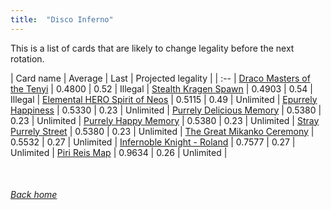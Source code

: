 ```yaml
---
title:  "Disco Inferno"
---
```


This is a list of cards that are likely to change legality before the next rotation.

| Card name | Average | Last | Projected legality |
| :-- |
[Draco Masters of the Tenyi](https://db.ygoprodeck.com/card/?search=Draco%20Masters%20of%20the%20Tenyi) | 0.4800 | 0.52 | Illegal |
[Stealth Kragen Spawn](https://db.ygoprodeck.com/card/?search=Stealth%20Kragen%20Spawn) | 0.4903 | 0.54 | Illegal |
[Elemental HERO Spirit of Neos](https://db.ygoprodeck.com/card/?search=Elemental%20HERO%20Spirit%20of%20Neos) | 0.5115 | 0.49 | Unlimited |
[Epurrely Happiness](https://db.ygoprodeck.com/card/?search=Epurrely%20Happiness) | 0.5330 | 0.23 | Unlimited |
[Purrely Delicious Memory](https://db.ygoprodeck.com/card/?search=Purrely%20Delicious%20Memory) | 0.5380 | 0.23 | Unlimited |
[Purrely Happy Memory](https://db.ygoprodeck.com/card/?search=Purrely%20Happy%20Memory) | 0.5380 | 0.23 | Unlimited |
[Stray Purrely Street](https://db.ygoprodeck.com/card/?search=Stray%20Purrely%20Street) | 0.5380 | 0.23 | Unlimited |
[The Great Mikanko Ceremony](https://db.ygoprodeck.com/card/?search=The%20Great%20Mikanko%20Ceremony) | 0.5532 | 0.27 | Unlimited |
[Infernoble Knight - Roland](https://db.ygoprodeck.com/card/?search=Infernoble%20Knight%20-%20Roland) | 0.7577 | 0.27 | Unlimited |
[Piri Reis Map](https://db.ygoprodeck.com/card/?search=Piri%20Reis%20Map) | 0.9634 | 0.26 | Unlimited |

<br>

###### [Back home](index)